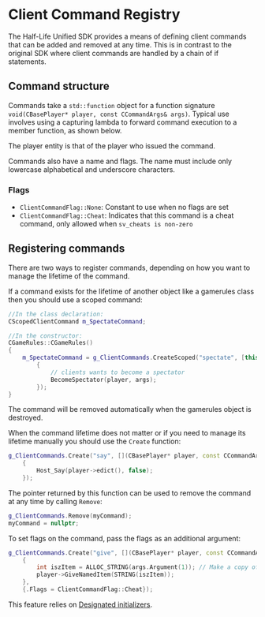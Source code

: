 # Client Command Registry

The Half-Life Unified SDK provides a means of defining client commands that can be added and removed at any time. This is in contrast to the original SDK where client commands are handled by a chain of if statements.

## Command structure

Commands take a `std::function` object for a function signature `void(CBasePlayer* player, const CCommandArgs& args)`. Typical use involves using a capturing lambda to forward command execution to a member function, as shown below.

The player entity is that of the player who issued the command.

Commands also have a name and flags. The name must include only lowercase alphabetical and underscore characters.

### Flags

* `ClientCommandFlag::None`: Constant to use when no flags are set
* `ClientCommandFlag::Cheat`: Indicates that this command is a cheat command, only allowed when `sv_cheats is non-zero`

## Registering commands

There are two ways to register commands, depending on how you want to manage the lifetime of the command.

If a command exists for the lifetime of another object like a gamerules class then you should use a scoped command:
```cpp
//In the class declaration:
CScopedClientCommand m_SpectateCommand;

//In the constructor:
CGameRules::CGameRules()
{
	m_SpectateCommand = g_ClientCommands.CreateScoped("spectate", [this](CBasePlayer* player, const CCommandArgs& args)
		{
			// clients wants to become a spectator
			BecomeSpectator(player, args);
		});
}
```

The command will be removed automatically when the gamerules object is destroyed.

When the command lifetime does not matter or if you need to manage its lifetime manually you should use the `Create` function:
```cpp
g_ClientCommands.Create("say", [](CBasePlayer* player, const CCommandArgs& args)
	{
		Host_Say(player->edict(), false);
	});
```

The pointer returned by this function can be used to remove the command at any time by calling `Remove`:
```cpp
g_ClientCommands.Remove(myCommand);
myCommand = nullptr;
```

To set flags on the command, pass the flags as an additional argument:
```cpp
g_ClientCommands.Create("give", [](CBasePlayer* player, const CCommandArgs& args)
	{
		int iszItem = ALLOC_STRING(args.Argument(1)); // Make a copy of the classname
		player->GiveNamedItem(STRING(iszItem));
	},
	{.Flags = ClientCommandFlag::Cheat});
```

This feature relies on [Designated initializers](https://en.cppreference.com/w/cpp/language/aggregate_initialization#Designated_initializers).
